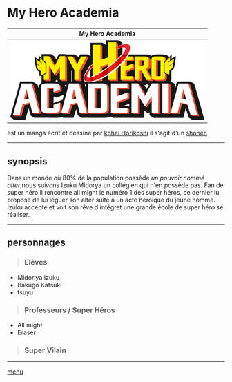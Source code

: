 # My Hero Academia
|My Hero Academia|
|----------------|
|![logo](https://github.com/laurorus/sitewebcour/blob/main/My_Hero_Academia_logo_fr.png "image1")|


est un manga écrit et dessiné par [kohei Horikoshi](https://www.google.com/search?client=firefox-b-d&sa=X&hl=fr&sxsrf=ALiCzsYMDkSK0VSWSFxlE9bweWOilDTorg:1666085720943&q=K%C5%8Dhei+Horikoshi&stick=H4sIAAAAAAAAAOPgE-LWz9U3MDRKTk43NFPiAnGyc-KNC3O15LOTrfST8vOz9XMyS1KLEosq44tTizJTi60SS0sy8osWsQp4H-3NSM1U8MgvyszOL87I3MHKuIudiYMBABbu5W9XAAAA&ved=2ahUKEwjrnb_8vOn6AhUS4oUKHY6SDzcQmxMoAXoECGkQAw&biw=1536&bih=739&dpr=1.25) il s'agit d'un 
[shonen](https://fr.wikipedia.org/wiki/Sh%C5%8Dnen)



___

## synopsis
Dans un monde où 80% de la population possède *un pouvoir nommé alter*,nous suivons Izuku Midorya un collégien qui n'en possède pas. Fan de super héro il rencontre all might le numéro 1 des super héros, ce dernier lui propose de lui léguer son alter suite à un acte héroique du jeune homme. Izuku accepte et voit son rêve d'intégret une grande école de super héro se réaliser.
___

## personnages
>### Elèves
* Midoriya Izuku
* Bakugo Katsuki
* tsuyu 
>### Professeurs / Super Héros
* All might
* Eraser
>### Super Vilain
___
[menu](https://github.com/laurorus/sitewebcour/blob/main/README.md)

